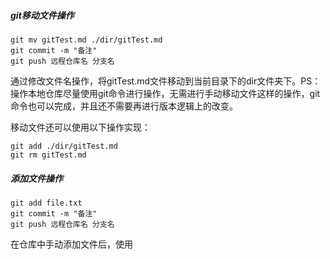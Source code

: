 ##### git移动文件操作

```shell
git mv gitTest.md ./dir/gitTest.md
git commit -m "备注"
git push 远程仓库名 分支名
```

通过修改文件名操作，将gitTest.md文件移动到当前目录下的dir文件夹下。PS：操作本地仓库尽量使用git命令进行操作，无需进行手动移动文件这样的操作，git命令也可以完成，并且还不需要再进行版本逻辑上的改变。

移动文件还可以使用以下操作实现：

```
git add ./dir/gitTest.md
git rm gitTest.md
```



##### 添加文件操作

```shell
git add file.txt
git commit -m "备注"
git push 远程仓库名 分支名
```

在仓库中手动添加文件后，使用